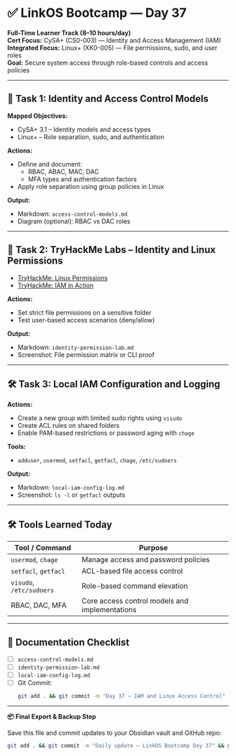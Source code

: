 # ✅ LinkOS Bootcamp — Day 37

**Full-Time Learner Track (8–10 hours/day)**  
**Cert Focus:** CySA+ (CS0-003) — Identity and Access Management (IAM)  
**Integrated Focus:** Linux+ (XK0-005) — File permissions, sudo, and user roles  
**Goal:** Secure system access through role-based controls and access policies

---

## 🔐 Task 1: Identity and Access Control Models

**Mapped Objectives:**  
- CySA+ 3.1 – Identity models and access types  
- Linux+ – Role separation, sudo, and authentication

**Actions:**  
- Define and document:
  - RBAC, ABAC, MAC, DAC  
  - MFA types and authentication factors  
- Apply role separation using group policies in Linux

**Output:**  
- Markdown: `access-control-models.md`  
- Diagram (optional): RBAC vs DAC roles

---

## 🧪 Task 2: TryHackMe Labs – Identity and Linux Permissions

- [TryHackMe: Linux Permissions](https://tryhackme.com/room/linuxfilepermissions)  
- [TryHackMe: IAM in Action](https://tryhackme.com/room/iaminaws)

**Actions:**  
- Set strict file permissions on a sensitive folder  
- Test user-based access scenarios (deny/allow)

**Output:**  
- Markdown: `identity-permission-lab.md`  
- Screenshot: File permission matrix or CLI proof

---

## 🛠️ Task 3: Local IAM Configuration and Logging

**Actions:**  
- Create a new group with limited sudo rights using `visudo`  
- Create ACL rules on shared folders  
- Enable PAM-based restrictions or password aging with `chage`

**Tools:**  
- `adduser`, `usermod`, `setfacl`, `getfacl`, `chage`, `/etc/sudoers`

**Output:**  
- Markdown: `local-iam-config-log.md`  
- Screenshot: `ls -l` or `getfacl` outputs

---

## 🛠️ Tools Learned Today

| Tool / Command     | Purpose                                       |
|--------------------|-----------------------------------------------|
| `usermod`, `chage` | Manage access and password policies           |
| `setfacl`, `getfacl` | ACL-based file access control               |
| `visudo`, `/etc/sudoers` | Role-based command elevation            |
| RBAC, DAC, MFA      | Core access control models and implementations|

---

## 📁 Documentation Checklist

- [ ] `access-control-models.md`  
- [ ] `identity-permission-lab.md`  
- [ ] `local-iam-config-log.md`  
- [ ] Git Commit:
  ```bash
  git add . && git commit -m "Day 37 – IAM and Linux Access Control" && git push origin main
  ```

---

**📦 Final Export & Backup Step**

Save this file and commit updates to your Obsidian vault and GitHub repo:

```bash
git add . && git commit -m "Daily update – LinkOS Bootcamp Day 37" && git push origin main
```
